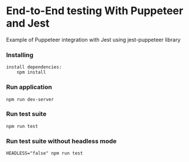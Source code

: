 # End-to-End testing With Puppeteer and Jest

Example of Puppeteer integration with Jest using jest-puppeteer library

### Installing
```
install dependencies:
    npm install
```

### Run application
```
npm run dev-server
```

### Run test suite
```
npm run test
```
### Run test suite without headless mode
```
HEADLESS="false" npm run test
```
